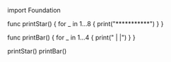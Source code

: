 import Foundation

func printStar() {
    for _ in 1...8 {
        print("***********")
    }
}


func printBar() {
    for _ in 1...4 {
        print("    | |")
    }
}

printStar()
printBar()


